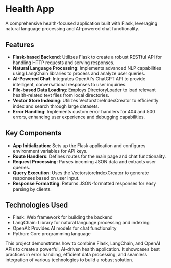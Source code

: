 # Health App

A comprehensive health-focused application built with Flask, leveraging natural language processing and AI-powered chat functionality.

## Features

- **Flask-based Backend**: Utilizes Flask to create a robust RESTful API for handling HTTP requests and serving responses.
- **Natural Language Processing**: Implements advanced NLP capabilities using LangChain libraries to process and analyze user queries.
- **AI-Powered Chat**: Integrates OpenAI's ChatGPT API to provide intelligent, conversational responses to user inquiries.
- **File-based Data Loading**: Employs DirectoryLoader to load relevant health-related text files from local directories.
- **Vector Store Indexing**: Utilizes VectorstoreIndexCreator to efficiently index and search through large datasets.
- **Error Handling**: Implements custom error handlers for 404 and 500 errors, enhancing user experience and debugging capabilities.

## Key Components

- **App Initialization**: Sets up the Flask application and configures environment variables for API keys.
- **Route Handlers**: Defines routes for the main page and chat functionality.
- **Request Processing**: Parses incoming JSON data and extracts user queries.
- **Query Execution**: Uses the VectorstoreIndexCreator to generate responses based on user input.
- **Response Formatting**: Returns JSON-formatted responses for easy parsing by clients.

## Technologies Used

- Flask: Web framework for building the backend
- LangChain: Library for natural language processing and indexing
- OpenAI: Provides AI models for chat functionality
- Python: Core programming language

This project demonstrates how to combine Flask, LangChain, and OpenAI APIs to create a powerful, AI-driven health application. It showcases best practices in error handling, efficient data processing, and seamless integration of various technologies to build a robust solution.
